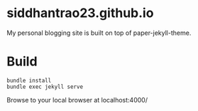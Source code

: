 # siddhantrao23.github.io

My personal blogging site is built on top of paper-jekyll-theme.

# Build

```
bundle install
bundle exec jekyll serve
```
Browse to your local browser at <a>localhost:4000/</a>